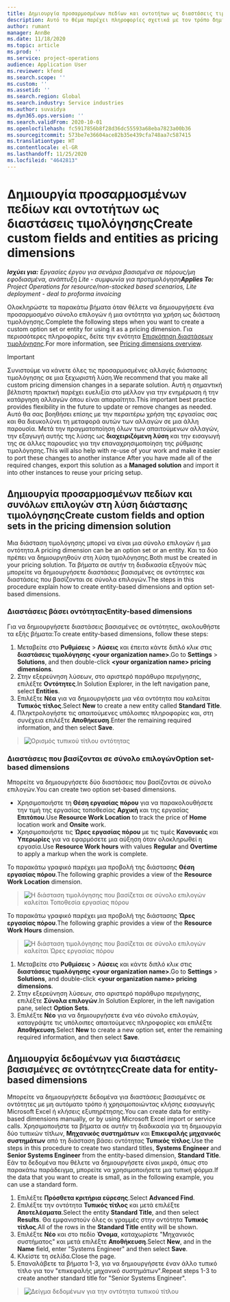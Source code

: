 ```yaml
---
title: Δημιουργία προσαρμοσμένων πεδίων και οντοτήτων ως διαστάσεις τιμολόγησης
description: Αυτό το θέμα παρέχει πληροφορίες σχετικά με τον τρόπο δημιουργίας προσαρμοσμένων συνόλων επιλογών ή οντοτήτων.
author: rumant
manager: AnnBe
ms.date: 11/18/2020
ms.topic: article
ms.prod: ''
ms.service: project-operations
audience: Application User
ms.reviewer: kfend
ms.search.scope: ''
ms.custom: ''
ms.assetid: ''
ms.search.region: Global
ms.search.industry: Service industries
ms.author: suvaidya
ms.dyn365.ops.version: ''
ms.search.validFrom: 2020-10-01
ms.openlocfilehash: fc5917856b8f28d36dc55593a68eba7823a00b36
ms.sourcegitcommit: 573be7e36604ace82b35e439cfa748aa7c587415
ms.translationtype: HT
ms.contentlocale: el-GR
ms.lasthandoff: 11/25/2020
ms.locfileid: "4642813"
---
```

# <a name="create-custom-fields-and-entities-as-pricing-dimensions"></a><span data-ttu-id="13992-103">Δημιουργία προσαρμοσμένων πεδίων και οντοτήτων ως διαστάσεις τιμολόγησης</span><span class="sxs-lookup"><span data-stu-id="13992-103">Create custom fields and entities as pricing dimensions</span></span>

<span data-ttu-id="13992-104">_**Ισχύει για:** Εργασίες έργου για σενάρια βασισμένα σε πόρους/μη εφοδιασμένα, ανάπτυξη Lite - συμφωνία για προτιμολόγηση_</span><span class="sxs-lookup"><span data-stu-id="13992-104">_**Applies To:** Project Operations for resource/non-stocked based scenarios, Lite deployment - deal to proforma invoicing_</span></span>

<span data-ttu-id="13992-105">Ολοκληρώστε τα παρακάτω βήματα όταν θέλετε να δημιουργήσετε ένα προσαρμοσμένο σύνολο επιλογών ή μια οντότητα για χρήση ως διάσταση τιμολόγησης.</span><span class="sxs-lookup"><span data-stu-id="13992-105">Complete the following steps when you want to create a custom option set or entity for using it as a pricing dimension.</span></span> <span data-ttu-id="13992-106">Για περισσότερες πληροφορίες, δείτε την ενότητα [Επισκόπηση διαστάσεων τιμολόγησης](pricing-dimensions-overview.md).</span><span class="sxs-lookup"><span data-stu-id="13992-106">For more information, see [Pricing dimensions overview](pricing-dimensions-overview.md).</span></span>  

> [!IMPORTANT]
> <span data-ttu-id="13992-107">Συνιστούμε να κάνετε όλες τις προσαρμοσμένες αλλαγές διάστασης τιμολόγησης σε μια ξεχωριστή λύση.</span><span class="sxs-lookup"><span data-stu-id="13992-107">We recommend that you make all custom pricing dimension changes in a separate solution.</span></span> <span data-ttu-id="13992-108">Αυτή η σημαντική βέλτιστη πρακτική παρέχει ευελιξία στο μέλλον για την ενημέρωση ή την κατάργηση αλλαγών όπου είναι απαραίτητο.</span><span class="sxs-lookup"><span data-stu-id="13992-108">This important best practice provides flexibility in the future to update or remove changes as needed.</span></span> <span data-ttu-id="13992-109">Αυτό θα σας βοηθήσει επίσης με την περαιτέρω χρήση της εργασίας σας και θα διευκολύνει τη μεταφορά αυτών των αλλαγών σε μια άλλη παρουσία. Μετά την πραγματοποίηση όλων των απαιτούμενων αλλαγών, την εξαγωγή αυτής της λύσης ως **διαχειριζόμενη λύση** και την εισαγωγή της σε άλλες παρουσίες για την επαναχρησιμοποίηση της ρύθμισης τιμολόγησης.</span><span class="sxs-lookup"><span data-stu-id="13992-109">This will also help with re-use of your work and make it easier to port these changes to another instance After you have made all of the required changes, export this solution as a **Managed solution** and import it into other instances to reuse your pricing setup.</span></span>

  
## <a name="create-custom-fields-and-option-sets-in-the-pricing-dimension-solution"></a><span data-ttu-id="13992-110">Δημιουργία προσαρμοσμένων πεδίων και συνόλων επιλογών στη λύση διάστασης τιμολόγησης</span><span class="sxs-lookup"><span data-stu-id="13992-110">Create custom fields and option sets in the pricing dimension solution</span></span>

<span data-ttu-id="13992-111">Μια διάσταση τιμολόγησης μπορεί να είναι μια σύνολο επιλογών ή μια οντότητα.</span><span class="sxs-lookup"><span data-stu-id="13992-111">A pricing dimension can be an option set or an entity.</span></span> <span data-ttu-id="13992-112">Και τα δύο πρέπει να δημιουργηθούν στη λύση τιμολόγησης.</span><span class="sxs-lookup"><span data-stu-id="13992-112">Both must be created in your pricing solution.</span></span> <span data-ttu-id="13992-113">Τα βήματα σε αυτήν τη διαδικασία εξηγούν πώς μπορείτε να δημιουργήσετε διαστάσεις βασισμένες σε οντότητες και διαστάσεις που βασίζονται σε σύνολα επιλογών.</span><span class="sxs-lookup"><span data-stu-id="13992-113">The steps in this procedure explain how to create entity-based dimensions and option set-based dimensions.</span></span>

### <a name="entity-based-dimensions"></a><span data-ttu-id="13992-114">Διαστάσεις βάσει οντότητας</span><span class="sxs-lookup"><span data-stu-id="13992-114">Entity-based dimensions</span></span>
<span data-ttu-id="13992-115">Για να δημιουργήσετε διαστάσεις βασισμένες σε οντότητες, ακολουθήστε τα εξής βήματα:</span><span class="sxs-lookup"><span data-stu-id="13992-115">To create entity-based dimensions, follow these steps:</span></span>

1. <span data-ttu-id="13992-116">Μεταβείτε στο **Ρυθμίσεις** > **Λύσεις** και έπειτα κάντε διπλό κλικ στις **διαστάσεις τιμολόγησης \<your organization name>**.</span><span class="sxs-lookup"><span data-stu-id="13992-116">Go to **Settings** > **Solutions**, and then double-click **\<your organization name> pricing dimensions**.</span></span>
2. <span data-ttu-id="13992-117">Στην εξερεύνηση λύσεων, στο αριστερό παράθυρο περιήγησης, επιλέξτε **Οντότητες**.</span><span class="sxs-lookup"><span data-stu-id="13992-117">In Solution Explorer, in the left navigation pane, select **Entities**.</span></span>
3. <span data-ttu-id="13992-118">Επιλέξτε **Νέα** για να δημιουργήσετε μια νέα οντότητα που καλείται **Τυπικός τίτλος**.</span><span class="sxs-lookup"><span data-stu-id="13992-118">Select **New** to create a new entity called **Standard Title**.</span></span> 
4. <span data-ttu-id="13992-119">Πληκτρολογήστε τις απαιτούμενες υπόλοιπες πληροφορίες και, στη συνέχεια επιλέξτε **Αποθήκευση**.</span><span class="sxs-lookup"><span data-stu-id="13992-119">Enter the remaining required information, and then select **Save**.</span></span>

> ![Ορισμός τυπικού τίτλου οντότητας](media/Standard-Title-entity-definition.png)

### <a name="option-set-based-dimensions"></a><span data-ttu-id="13992-121">Διαστάσεις που βασίζονται σε σύνολο επιλογών</span><span class="sxs-lookup"><span data-stu-id="13992-121">Option set-based dimensions</span></span> 
<span data-ttu-id="13992-122">Μπορείτε να δημιουργήσετε δύο διαστάσεις που βασίζονται σε σύνολο επιλογών.</span><span class="sxs-lookup"><span data-stu-id="13992-122">You can create two option set-based dimensions.</span></span> 

- <span data-ttu-id="13992-123">Χρησιμοποιήστε τη **Θέση εργασίας πόρου** για να παρακολουθήσετε την τιμή της εργασίας τοποθεσίας **Αρχική** και της εργασίας **Επιτόπου**.</span><span class="sxs-lookup"><span data-stu-id="13992-123">Use **Resource Work Location** to track the price of **Home** location work and **Onsite** work.</span></span> 
- <span data-ttu-id="13992-124">Χρησιμοποιήστε τις **Ώρες εργασίας πόρου** με τις τιμές **Κανονικές** και **Υπερωρίες** για να εφαρμόσετε μια αύξηση όταν ολοκληρωθεί η εργασία.</span><span class="sxs-lookup"><span data-stu-id="13992-124">Use **Resource Work hours** with values **Regular** and **Overtime** to apply a markup when the work is complete.</span></span>

<span data-ttu-id="13992-125">Το παρακάτω γραφικό παρέχει μια προβολή της διάστασης **Θέση εργασίας πόρου**.</span><span class="sxs-lookup"><span data-stu-id="13992-125">The following graphic provides a view of the **Resource Work Location** dimension.</span></span> 

> ![Η διάσταση τιμολόγησης που βασίζεται σε σύνολο επιλογών καλείται Τοποθεσία εργασίας πόρου](media/Option-set-PD-called-Resource-Work-Location.png)

<span data-ttu-id="13992-127">Το παρακάτω γραφικό παρέχει μια προβολή της διάστασης **Ώρες εργασίας πόρου**.</span><span class="sxs-lookup"><span data-stu-id="13992-127">The following graphic provides a view of the **Resource Work Hours** dimension.</span></span> 

> ![Η διάσταση τιμολόγησης που βασίζεται σε σύνολο επιλογών καλείται Ώρες εργασίας πόρου](media/Option-set-PD-called-Resource-Work-Hours.png)

1. <span data-ttu-id="13992-129">Μεταβείτε στο **Ρυθμίσεις** > **Λύσεις** και κάντε διπλό κλικ στις **διαστάσεις τιμολόγησης \<your organization name>**.</span><span class="sxs-lookup"><span data-stu-id="13992-129">Go to **Settings** > **Solutions**, and double-click  **\<your organization name> pricing dimensions**.</span></span> 
2. <span data-ttu-id="13992-130">Στην εξερεύνηση λύσεων, στο αριστερό παράθυρο περιήγησης, επιλέξτε **Σύνολα επιλογών**.</span><span class="sxs-lookup"><span data-stu-id="13992-130">In Solution Explorer, in the left navigation pane, select  **Option Sets**.</span></span> 
3. <span data-ttu-id="13992-131">Επιλέξτε **Νέο** για να δημιουργήσετε ένα νέο σύνολο επιλογών, καταγράψτε τις υπόλοιπες απαιτούμενες πληροφορίες και επιλέξτε **Αποθήκευση**.</span><span class="sxs-lookup"><span data-stu-id="13992-131">Select **New** to create a new option set, enter the remaining required information, and then select **Save**.</span></span>

## <a name="create-data-for-entity-based-dimensions"></a><span data-ttu-id="13992-132">Δημιουργία δεδομένων για διαστάσεις βασισμένες σε οντότητες</span><span class="sxs-lookup"><span data-stu-id="13992-132">Create data for entity-based dimensions</span></span>

<span data-ttu-id="13992-133">Μπορείτε να δημιουργήσετε δεδομένα για διαστάσεις βασισμένες σε οντότητες με μη αυτόματο τρόπο ή χρησιμοποιώντας κλήσης εισαγωγής Microsoft Excel ή κλήσεις εξυπηρέτησης.</span><span class="sxs-lookup"><span data-stu-id="13992-133">You can create data for entity-based dimensions manually, or by using Microsoft Excel import or service calls.</span></span> <span data-ttu-id="13992-134">Χρησιμοποιήστε τα βήματα σε αυτήν τη διαδικασία για τη δημιουργία δύο τυπικών τίτλων, **Μηχανικός συστημάτων** και **Επικεφαλής μηχανικός συστημάτων** από τη διάσταση βάσει οντότητας **Τυπικός τίτλος**.</span><span class="sxs-lookup"><span data-stu-id="13992-134">Use the steps in this procedure to create two standard titles, **Systems Engineer** and **Senior Systems Engineer** from the entity-based dimension, **Standard Title**.</span></span> <span data-ttu-id="13992-135">Εάν τα δεδομένα που θέλετε να δημιουργήσετε είναι μικρά, όπως στο παρακάτω παράδειγμα, μπορείτε να χρησιμοποιήσετε μια τυπική φόρμα.</span><span class="sxs-lookup"><span data-stu-id="13992-135">If the data that you want to create is small, as in the following example, you can use a standard form.</span></span>

1. <span data-ttu-id="13992-136">Επιλέξτε **Πρόσθετα κριτήρια εύρεσης**.</span><span class="sxs-lookup"><span data-stu-id="13992-136">Select **Advanced Find**.</span></span>
2. <span data-ttu-id="13992-137">Επιλέξτε την οντότητα **Τυπικός τίτλος** και μετά επιλέξτε **Αποτελέσματα**.</span><span class="sxs-lookup"><span data-stu-id="13992-137">Select the entity **Standard Title**, and then select **Results**.</span></span> <span data-ttu-id="13992-138">Θα εμφανιστούν όλες οι γραμμές στην οντότητα **Τυπικός τίτλος**.</span><span class="sxs-lookup"><span data-stu-id="13992-138">All of the rows in the **Standard Title** entity will be shown.</span></span>
3. <span data-ttu-id="13992-139">Επιλέξτε **Νέο** και στο πεδίο **Όνομα**, καταχωρίστε "Μηχανικός συστήματος" και μετά επιλέξτε **Αποθήκευση**.</span><span class="sxs-lookup"><span data-stu-id="13992-139">Select **New**, and in the **Name** field, enter "Systems Engineer" and then select **Save**.</span></span>
4. <span data-ttu-id="13992-140">Κλείστε τη σελίδα.</span><span class="sxs-lookup"><span data-stu-id="13992-140">Close the page.</span></span> 
5. <span data-ttu-id="13992-141">Επαναλάβετε τα βήματα 1-3, για να δημιουργήσετε έναν άλλο τυπικό τίτλο για τον "επικεφαλής μηχανικό συστημάτων".</span><span class="sxs-lookup"><span data-stu-id="13992-141">Repeat steps 1-3 to create another standard title for "Senior Systems Engineer".</span></span>

> ![Δείγμα δεδομένων για την οντότητα τυπικού τίτλου](media/ST-data.png)

